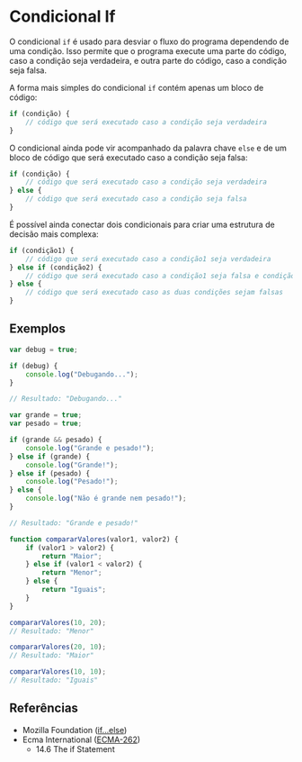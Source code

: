 # Condicional If

O condicional `if` é usado para desviar o fluxo do programa dependendo de uma condição. Isso permite que o programa execute uma parte do código, caso a condição seja verdadeira, e outra parte do código, caso a condição seja falsa.

A forma mais simples do condicional `if` contém apenas um bloco de código:

```js
if (condição) {
    // código que será executado caso a condição seja verdadeira
}
```

O condicional ainda pode vir acompanhado da palavra chave `else` e de um bloco de código que será executado caso a condição seja falsa:

```js
if (condição) {
    // código que será executado caso a condição seja verdadeira
} else {
    // código que será executado caso a condição seja falsa
}
```

É possível ainda conectar dois condicionais para criar uma estrutura de decisão mais complexa:

```js
if (condição1) {
    // código que será executado caso a condição1 seja verdadeira
} else if (condição2) {
    // código que será executado caso a condição1 seja falsa e condição2 seja verdadeira
} else {
    // código que será executado caso as duas condições sejam falsas
}
```

## Exemplos

```js
var debug = true;

if (debug) {
    console.log("Debugando...");
}

// Resultado: "Debugando..."
```

```js
var grande = true;
var pesado = true;

if (grande && pesado) {
    console.log("Grande e pesado!");
} else if (grande) {
    console.log("Grande!");
} else if (pesado) {
    console.log("Pesado!");
} else {
    console.log("Não é grande nem pesado!");
}

// Resultado: "Grande e pesado!"
```

```js
function compararValores(valor1, valor2) {
    if (valor1 > valor2) {
        return "Maior";
    } else if (valor1 < valor2) {
        return "Menor";
    } else {
        return "Iguais";
    }
}

compararValores(10, 20);
// Resultado: "Menor"

compararValores(20, 10);
// Resultado: "Maior"

compararValores(10, 10);
// Resultado: "Iguais"
```

## Referências

- Mozilla Foundation ([if...else](https://developer.mozilla.org/pt-BR/docs/Web/JavaScript/Reference/Statements/if...else))
- Ecma International ([ECMA-262](https://tc39.es/ecma262))
  - 14.6 The if Statement
